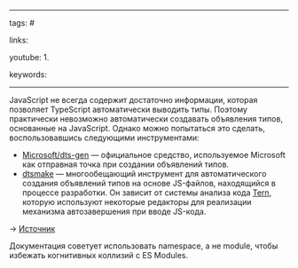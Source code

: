 ____

tags: #

links: 

youtube: 
1. 

keywords:

_____

JavaScript не всегда содержит достаточно информации, которая позволяет TypeScript автоматически выводить типы. Поэтому практически невозможно автоматически создавать объявления типов, основанные на JavaScript. Однако можно попытаться это сделать, воспользовавшись следующими инструментами:  
  

- [Microsoft/dts-gen](https://github.com/Microsoft/dts-gen) — официальное средство, используемое Microsoft как отправная точка при создании объявлений типов.
- [dtsmake](https://github.com/ConquestArrow/dtsmake) — многообещающий инструмент для автоматического создания объявлений типов на основе JS-файлов, находящийся в процессе разработки. Он зависит от системы анализа кода [Tern](http://ternjs.net/), которую используют некоторые редакторы для реализации механизма автозавершения при вводе JS-кода.

  
→ [Источник](https://stackoverflow.com/questions/18301898/generating-typescript-declaration-files-from-javascript)

Документация советует использовать namespace, а не module, чтобы избежать когнитивных коллизий с ES Modules.